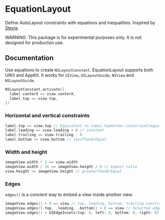 # EquationLayout

Define AutoLayout constraints with equations and inequalities. Inspired by [Stevia](https://github.com/freshOS/Stevia).

WARNING: This package is for experimental purposes only. It is not designed for production use.

## Documentation

Use equations to create `NSLayoutConstant`. EquationLayout supports both UIKit and AppKit. It works for `UIView`, `UILayoutGuide`, `NSView` and `NSLayoutGuide`.

```swift
NSLayoutConstant.activate([
  label.centerX == view.centerX,
  label.top == view.top,
])
```

### Horizontal and vertical constraints

```swift
label.top == view.top // Equivalent to label.topAnchor.constraint(equalTo: view.topAnchor)
label.leading == view.leading + 8 // constant
label.trailing == view.trailing - 8
label.bottom <= view.bottom // lessThanOrEqual
```

### Width and height

```swift
imageView.width * 3 == view.width
imageView.width / 16 == imageView.height / 9 // Aspect ratio
view.height >= imageView.height // greaterThanOrEqual
```

### Edges

`edges()` is a convient way to embed a view inside another view.

```swift
imageView.edges() + 8 == view // top, leading, bottom, trailing constrants with 8px insets
imageView.edges([.top, .leading, .bottom]) + 8 == view // Selected edges
imageView.edges() + UIEdgeInsets(top: 0, left: 8, bottom: 0, right: 8) == view // Different constants for each edge
```
